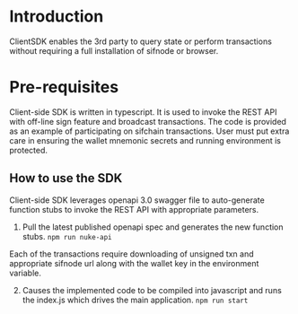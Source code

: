 # Introduction

ClientSDK enables the 3rd party to query state or perform transactions without requiring a full installation of sifnode or browser.

# Pre-requisites

Client-side SDK is written in typescript. It is used to invoke the REST API with off-line sign feature and broadcast transactions.
The code is provided as an example of participating on sifchain transactions. User must put extra care in ensuring the wallet mnemonic secrets and running environment is protected.

## How to use the SDK

Client-side SDK leverages openapi 3.0 swagger file to auto-generate function stubs to invoke the REST API with appropriate parameters.

1. Pull the latest published openapi spec and generates the new function stubs.
   `npm run nuke-api`

Each of the transactions require downloading of unsigned txn and appropriate sifnode url along with the wallet key in the environment variable.

2. Causes the implemented code to be compiled into javascript and runs the index.js which drives the main application.
   `npm run start`
